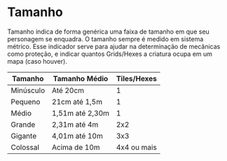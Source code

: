 # Tamanho

Tamanho indica de forma genérica uma faixa de tamanho em que seu personagem se enquadra. O tamanho sempre é medido em sistema métrico. Esse indicador serve para ajudar na determinação de mecânicas como proteção, e indicar quantos Grids/Hexes a criatura ocupa em um mapa (caso houver).

| Tamanho   | Tamanho Médio   | Tiles/Hexes |
| --------- | --------------- | ----------- |
| Minúsculo | Até 20cm        | 1           |
| Pequeno   | 21cm até 1,5m   | 1           |
| Médio     | 1,51m até 2,30m | 1           |
| Grande    | 2,31m até 4m    | 2x2         |
| Gigante   | 4,01m até 10m   | 3x3         |
| Colossal  | Acima de 10m    | 4x4 ou mais |
